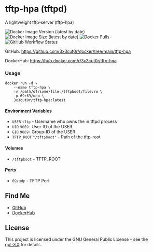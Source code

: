 # tftp-hpa (tftpd)

A lightweight tftp-server (tftp-hpa)

![Docker Image Version (latest by date)](https://img.shields.io/docker/v/3x3cut0r/tftp-hpa)
![Docker Image Size (latest by date)](https://img.shields.io/docker/image-size/3x3cut0r/tftp-hpa)
![Docker Pulls](https://img.shields.io/docker/pulls/3x3cut0r/tftp-hpa)
![GitHub Workflow Status](https://img.shields.io/github/workflow/status/3x3cut0r/docker/build%20tftp-hpa)

GitHub: https://github.com/3x3cut0r/docker/tree/main/tftp-hpa

DockerHub: https://hub.docker.com/r/3x3cut0r/tftp-hpa

### Usage

```shell
docker run -d \
    --name tftp-hpa \
    -v /path/of/some/file:/tftpboot/file:ro \
    -p 69:69/udp \
    3x3cut0r/tftp-hpa:latest
```

#### Environment Variables

* `USER` `tftp` - Username who owns the in.tftpd process
* `UID` `9069`- User-ID of the USER
* `GID` `9069`- Group-ID of the USER
* `TFTP_ROOT` `"/tftpboot"` - Path of the tftp-root

#### Volumes

* `/tftpboot` - TFTP_ROOT

#### Ports

* `69/udp` - TFTP Port

## Find Me

* [GitHub](https://github.com/3x3cut0r)
* [DockerHub](https://hub.docker.com/u/3x3cut0r)

## License

This project is licensed under the GNU General Public License - see the [gpl-3.0](https://www.gnu.org/licenses/gpl-3.0.en.html) for details.
